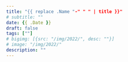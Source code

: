 ```yaml
---
title: "{{ replace .Name "-" " " | title }}"
# subtitle: ""
date: {{ .Date }}
draft: false
tags: [""]
# bigimg: [{src: "/img/2022/", desc: ""}]
# image: "/img/2022/"
description: ""
---
```


<!--ここからmoreまでプレビューに表示される-->

<!--more-->
